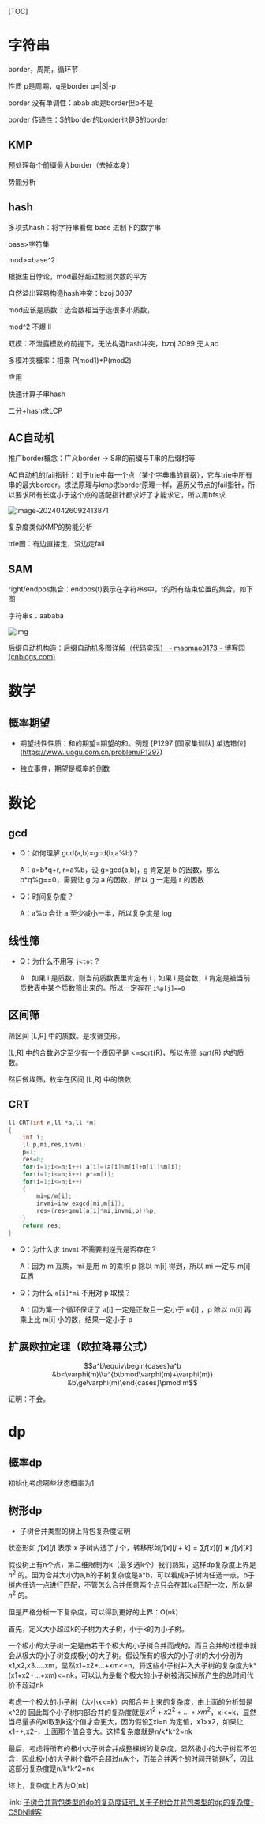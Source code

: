 [TOC]

# 字符串

border，周期，循环节

性质 p是周期，q是border q=|S|-p

border 没有单调性：abab  ab是border但b不是

border 传递性：S的border的border也是S的border



## KMP

预处理每个前缀最大border（去掉本身）

势能分析



## hash

多项式hash：将字符串看做 base 进制下的数字串

base>字符集

mod>=base^2

根据生日悖论，mod最好超过检测次数的平方

自然溢出容易构造hash冲突：bzoj 3097

mod应该是质数：选合数相当于选很多小质数，

mod^2 不爆 ll

双模：不泄露模数的前提下，无法构造hash冲突，bzoj 3099 无人ac

多模冲突概率：相乘 P(mod1)*P(mod2) 

应用

快速计算子串hash

二分+hash求LCP



## AC自动机

推广border概念：广义border -> S串的前缀与T串的后缀相等

AC自动机的fail指针：对于trie中每一个点（某个字典串的前缀），它与trie中所有串的最大border。求法原理与kmp求border原理一样，遍历父节点的fail指针，所以要求所有长度小于这个点的适配指针都求好了才能求它，所以用bfs求

![image-20240426092413871](source/image-20240426092413871.png)

复杂度类似KMP的势能分析

trie图：有边直接走，没边走fail



## SAM

right/endpos集合：endpos(t)表示在字符串s中，t的所有结束位置的集合。如下图

字符串s：aababa

![img](source/48736.png)



后缀自动机构造：[后缀自动机多图详解（代码实现） - maomao9173 - 博客园 (cnblogs.com)](https://www.cnblogs.com/maomao9173/p/10447821.html)



# 数学

## 概率期望

- 期望线性性质：和的期望=期望的和。例题 [P1297 \[国家集训队] 单选错位](https://www.luogu.com.cn/problem/P1297)

- 独立事件，期望是概率的倒数



# 数论

## gcd

- Q：如何理解 gcd(a,b)=gcd(b,a%b)？

  A：a=b\*q+r, r=a%b，设 g=gcd(a,b)，g 肯定是 b 的因数，那么 b\*q%g==0，需要让 g 为 a 的因数，所以 g 一定是 r 的因数

- Q：时间复杂度？

  A：a%b 会让 a 至少减小一半，所以复杂度是 log

## 线性筛

- Q：为什么不用写 ```j<tot``` ?

  A：如果 i 是质数，则当前质数表里肯定有 i；如果 i 是合数，i 肯定是被当前质数表中某个质数筛出来的。所以一定存在 ```i%p[j]==0``` 

## 区间筛

筛区间 [L,R] 中的质数。是埃筛变形。

[L,R] 中的合数必定至少有一个质因子是 <=sqrt(R)，所以先筛 sqrt(R) 内的质数。

然后做埃筛，枚举在区间 [L,R] 中的倍数 

## CRT

```cpp
ll CRT(int n,ll *a,ll *m)
{
	int i;
	ll p,mi,res,invmi;
	p=1;
	res=0;
	for(i=1;i<=n;i++) a[i]=(a[i]%m[i]+m[i])%m[i];
	for(i=1;i<=n;i++) p*=m[i];
	for(i=1;i<=n;i++)
	{
		mi=p/m[i];
		invmi=inv_exgcd(mi,m[i]);
		res=(res+qmul(a[i]*mi,invmi,p))%p;
    }
    return res;
}
```

- Q：为什么求 ```invmi``` 不需要判逆元是否存在？

  A：因为 m 互质，mi 是用 m 的乘积 p 除以 m[i] 得到，所以 mi 一定与 m[i] 互质

- Q：为什么 ```a[i]*mi``` 不用对 p 取模？

  A：因为第一个循环保证了 a[i] 一定是正数且一定小于 m[i] ，p 除以 m[i] 再乘上比 m[i] 小的数，结果一定小于 p

## 扩展欧拉定理（欧拉降幂公式）

$$a^b\equiv\begin{cases}a^b &b<\varphi(m)\\a^{b\bmod\varphi(m)+\varphi(m)} &b\ge\varphi(m)\end{cases}\pmod m$$

证明：不会。

# dp

## 概率dp

初始化考虑哪些状态概率为1

## 树形dp

- 子树合并类型的树上背包复杂度证明

状态形如 $f[x][j]$ 表示 $x$ 子树内选了 $j$ 个，转移形如$f[x][j+k]=∑f[x][j]∗f[y][k]$

假设树上有n个点，第二维限制为k（最多选k个）我们熟知，这样dp复杂度上界是 $n^2$ 的。因为合并大小为a,b的子树复杂度是a*b，可以看成a子树内任选一点，b子树内任选一点进行匹配，不管怎么合并任意两个点只会在其lca匹配一次，所以是 $n^2$ 的。

但是严格分析一下复杂度，可以得到更好的上界：O(nk)

首先，定义大小超过k的子树为大子树，小于k的为小子树。

一个极小的大子树一定是由若干个极大的小子树合并而成的，而且合并的过程中就会从极大的小子树变成极小的大子树。假设所有的极大的小子树的大小分别为x1,x2,x3…..xm，显然x1+x2+…+xm<=n，将这些小子树并入大子树的复杂度为k*(x1+x2+…+xm)<=nk，可以认为是每个极大的小子树被消灭掉所产生的总时间代价不超过nk

考虑一个极大的小子树（大小x<=k）内部合并上来的复杂度，由上面的分析知是x^2的
因此每个小子树内部合并的复杂度就是$x1^2+x2^2+…+xm^2$，xi<=k，显然当尽量多的xi取到k这个值才会更大，因为假设∑xi=n
为定值，x1>x2，如果让x1++,x2–，上面那个值会变大。这样复杂度就是n/k*k^2=nk

最后，考虑将所有的极小大子树合并成整棵树的复杂度，显然极小的大子树互不包含，因此极小的大子树个数不会超过n/k个，而每合并两个的时间开销是$k^2$，因此这部分复杂度是n/k*k^2=nk

综上，复杂度上界为O(nk)

link: [子树合并背包类型的dp的复杂度证明_关于子树合并背包类型的dp的复杂度-CSDN博客](https://blog.csdn.net/lyd_7_29/article/details/79854245)



